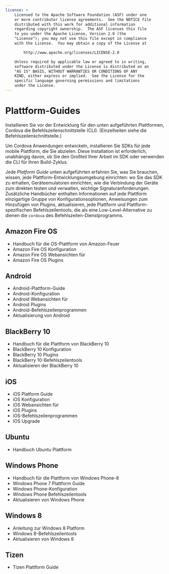 ```yaml
---
license: >
    Licensed to the Apache Software Foundation (ASF) under one
    or more contributor license agreements.  See the NOTICE file
    distributed with this work for additional information
    regarding copyright ownership.  The ASF licenses this file
    to you under the Apache License, Version 2.0 (the
    "License"); you may not use this file except in compliance
    with the License.  You may obtain a copy of the License at

        http://www.apache.org/licenses/LICENSE-2.0

    Unless required by applicable law or agreed to in writing,
    software distributed under the License is distributed on an
    "AS IS" BASIS, WITHOUT WARRANTIES OR CONDITIONS OF ANY
    KIND, either express or implied.  See the License for the
    specific language governing permissions and limitations
    under the License.
---
```


# Plattform-Guides

Installieren Sie vor der Entwicklung für den unten aufgeführten Plattformen, Cordova die Befehlszeilenschnittstelle (CLI). (Einzelheiten siehe die Befehlszeilenschnittstelle.)

Um Cordova Anwendungen entwickeln, installieren Sie SDKs für jede mobile Plattform, die Sie abzielen. Diese Installation ist erforderlich, unabhängig davon, ob Sie den Großteil Ihrer Arbeit im SDK oder verwenden die CLI für Ihren Build-Zyklus.

Jede *Platform Guide* unten aufgeführten erfahren Sie, was Sie brauchen, wissen, jede Plattform-Entwicklungsumgebung einrichten: wo Sie das SDK zu erhalten, Geräteemulatoren einrichten, wie die Verbindung der Geräte zum direkten testen und verwalten, wichtige Signaturanforderungen. Zusätzliche Handbücher enthalten Informationen auf jede Plattform einzigartige Gruppe von Konfigurationsoptionen, Anweisungen zum Hinzufügen von Plugins, aktualisieren, jede Plattform und Plattform-spezifischen Befehlszeilentools, die als eine Low-Level-Alternative zu dienen die `cordova` des Befehlszeilen-Dienstprogramms.

## Amazon Fire OS

*   Handbuch für die OS-Plattform von Amazon-Feuer
*   Amazon Fire OS Konfiguration
*   Amazon Fire OS Webansichten für
*   Amazon Fire OS Plugins

## Android

*   Android-Plattform-Guide
*   Android-Konfiguration
*   Android Webansichten für
*   Android Plugins
*   Android-Befehlszeilenprogrammen
*   Aktualisierung von Android

## BlackBerry 10

*   Handbuch für die Plattform von BlackBerry 10
*   BlackBerry 10 Konfiguration
*   BlackBerry 10 Plugins
*   BlackBerry 10-Befehlszeilentools
*   Aktualisieren der BlackBerry 10

## iOS

*   iOS Platform Guide
*   iOS Konfiguration
*   iOS Webansichten für
*   iOS Plugins
*   iOS-Befehlszeilenprogrammen
*   IOS Upgrade

## Ubuntu

*   Handbuch Ubuntu Plattform

## Windows Phone

*   Handbuch für die Plattform von Windows Phone-8
*   Windows Phone 7 Plattform Guide
*   Windows Phone-Konfiguration
*   Windows Phone Befehlszeilentools
*   Aktualisieren von Windows Phone

## Windows 8

*   Anleitung zur Windows 8 Platform
*   Windows 8-Befehlszeilentools
*   Aktualisieren von Windows 8

## Tizen

*   Tizen Plattform Guide